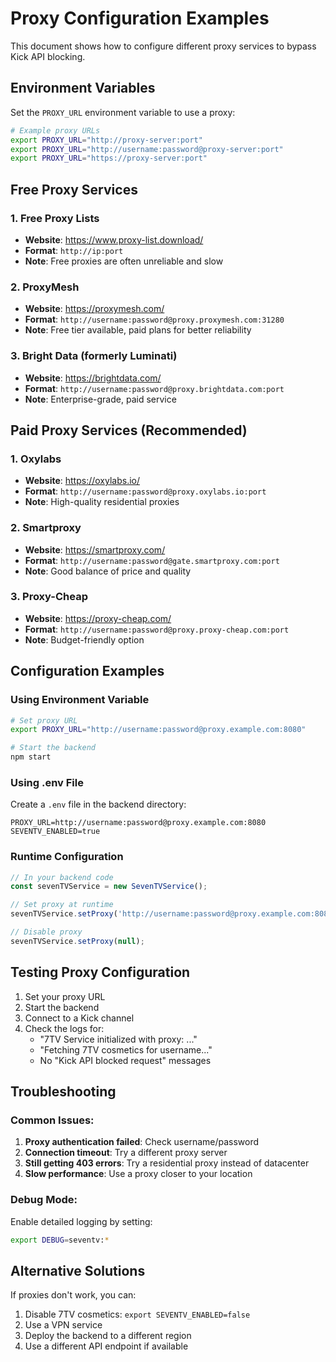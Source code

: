 # Proxy Configuration Examples

This document shows how to configure different proxy services to bypass Kick API blocking.

## Environment Variables

Set the `PROXY_URL` environment variable to use a proxy:

```bash
# Example proxy URLs
export PROXY_URL="http://proxy-server:port"
export PROXY_URL="http://username:password@proxy-server:port"
export PROXY_URL="https://proxy-server:port"
```

## Free Proxy Services

### 1. Free Proxy Lists
- **Website**: https://www.proxy-list.download/
- **Format**: `http://ip:port`
- **Note**: Free proxies are often unreliable and slow

### 2. ProxyMesh
- **Website**: https://proxymesh.com/
- **Format**: `http://username:password@proxy.proxymesh.com:31280`
- **Note**: Free tier available, paid plans for better reliability

### 3. Bright Data (formerly Luminati)
- **Website**: https://brightdata.com/
- **Format**: `http://username:password@proxy.brightdata.com:port`
- **Note**: Enterprise-grade, paid service

## Paid Proxy Services (Recommended)

### 1. Oxylabs
- **Website**: https://oxylabs.io/
- **Format**: `http://username:password@proxy.oxylabs.io:port`
- **Note**: High-quality residential proxies

### 2. Smartproxy
- **Website**: https://smartproxy.com/
- **Format**: `http://username:password@gate.smartproxy.com:port`
- **Note**: Good balance of price and quality

### 3. Proxy-Cheap
- **Website**: https://proxy-cheap.com/
- **Format**: `http://username:password@proxy.proxy-cheap.com:port`
- **Note**: Budget-friendly option

## Configuration Examples

### Using Environment Variable
```bash
# Set proxy URL
export PROXY_URL="http://username:password@proxy.example.com:8080"

# Start the backend
npm start
```

### Using .env File
Create a `.env` file in the backend directory:
```
PROXY_URL=http://username:password@proxy.example.com:8080
SEVENTV_ENABLED=true
```

### Runtime Configuration
```javascript
// In your backend code
const sevenTVService = new SevenTVService();

// Set proxy at runtime
sevenTVService.setProxy('http://username:password@proxy.example.com:8080');

// Disable proxy
sevenTVService.setProxy(null);
```

## Testing Proxy Configuration

1. Set your proxy URL
2. Start the backend
3. Connect to a Kick channel
4. Check the logs for:
   - "7TV Service initialized with proxy: ..."
   - "Fetching 7TV cosmetics for username..."
   - No "Kick API blocked request" messages

## Troubleshooting

### Common Issues:
1. **Proxy authentication failed**: Check username/password
2. **Connection timeout**: Try a different proxy server
3. **Still getting 403 errors**: Try a residential proxy instead of datacenter
4. **Slow performance**: Use a proxy closer to your location

### Debug Mode:
Enable detailed logging by setting:
```bash
export DEBUG=seventv:*
```

## Alternative Solutions

If proxies don't work, you can:
1. Disable 7TV cosmetics: `export SEVENTV_ENABLED=false`
2. Use a VPN service
3. Deploy the backend to a different region
4. Use a different API endpoint if available
